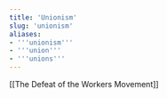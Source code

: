 ```yaml
---
title: 'Unionism'
slug: 'unionism'
aliases:
- '''unionism'''
- '''union'''
- '''unions'''
---
```


[[The Defeat of the Workers Movement]]